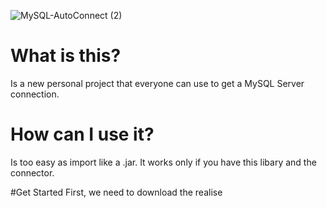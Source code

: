 
![MySQL-AutoConnect (2)](https://user-images.githubusercontent.com/75335038/180614315-1d3977e3-a671-43d9-b62a-919a5736dc66.png)


# What is this?
Is a new personal project that everyone can use to get a MySQL Server connection.

# How can I use it?
Is too easy as import like a .jar. 
It works only if you have this libary and the connector.

#Get Started
First, we need to download the realise
